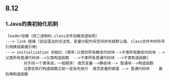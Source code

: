 ## 8.12
### 1.Java的类初始化机制
     loader加载（将二进制码.class文件加载进虚拟机）
    ---> link 链接（验证语法的合法性、变量分配内存空间并先赋默认值、class文件中的符号引用换成直接引用）
    ---> initialization 初始化 (顺序:父类的所有静态代码块-->子类所有静态代码块 -->父类所有普通代码块-->父类构造函数  -->子类所有普通代码块 -->子类构造函数)
            对于同一个类来说，一般顺序: 成员变量-->静态块--> 普通块-->构造函数
            注意在执行构造函数之前一定会先执行  成员变量的赋值 --> 普通代码块    最后再构造函数
